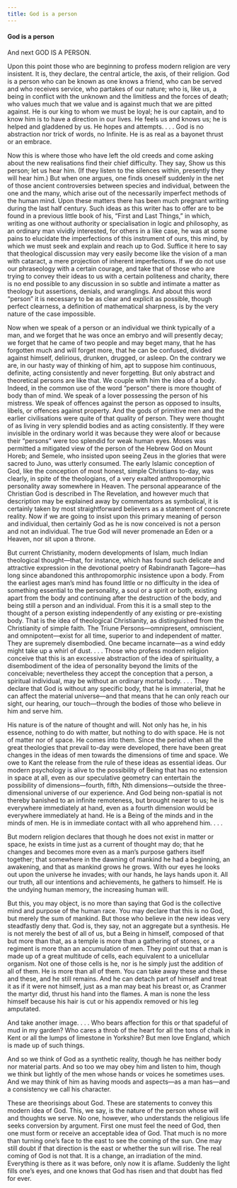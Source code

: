 ```yaml
---
title: God is a person
---
```

#### God is a person

And next GOD IS A PERSON.

Upon this point those who are beginning to profess modern religion are
very insistent. It is, they declare, the central article, the axis, of
their religion. God is a person who can be known as one knows a friend,
who can be served and who receives service, who partakes of our nature;
who is, like us, a being in conflict with the unknown and the limitless
and the forces of death; who values much that we value and is against
much that we are pitted against. He is our king to whom we must be
loyal; he is our captain, and to know him is to have a direction in our
lives. He feels us and knows us; he is helped and gladdened by us. He
hopes and attempts. . . . God is no abstraction nor trick of words, no
Infinite. He is as real as a bayonet thrust or an embrace.

Now this is where those who have left the old creeds and come asking
about the new realisations find their chief difficulty. They say, Show
us this person; let us hear him. (If they listen to the silences within,
presently they will hear him.) But when one argues, one finds oneself
suddenly in the net of those ancient controversies between species and
individual, between the one and the many, which arise out of the
necessarily imperfect methods of the human mind. Upon these matters
there has been much pregnant writing during the last half century. Such
ideas as this writer has to offer are to be found in a previous little
book of his, “First and Last Things,” in which, writing as one without
authority or specialisation in logic and philosophy, as an ordinary man
vividly interested, for others in a like case, he was at some pains to
elucidate the imperfections of this instrument of ours, this mind, by
which we must seek and explain and reach up to God. Suffice it here to
say that theological discussion may very easily become like the vision
of a man with cataract, a mere projection of inherent imperfections. If
we do not use our phraseology with a certain courage, and take that of
those who are trying to convey their ideas to us with a certain
politeness and charity, there is no end possible to any discussion in so
subtle and intimate a matter as theology but assertions, denials, and
wranglings. And about this word “person” it is necessary to be as clear
and explicit as possible, though perfect clearness, a definition of
mathematical sharpness, is by the very nature of the case impossible.

Now when we speak of a person or an individual we think typically of a
man, and we forget that he was once an embryo and will presently decay;
we forget that he came of two people and may beget many, that he has
forgotten much and will forget more, that he can be confused, divided
against himself, delirious, drunken, drugged, or asleep. On the contrary
we are, in our hasty way of thinking of him, apt to suppose him
continuous, definite, acting consistently and never forgetting. But only
abstract and theoretical persons are like that. We couple with him the
idea of a body. Indeed, in the common use of the word “person” there is
more thought of body than of mind. We speak of a lover possessing the
person of his mistress. We speak of offences against the person as
opposed to insults, libels, or offences against property. And the gods
of primitive men and the earlier civilisations were quite of that
quality of person. They were thought of as living in very splendid
bodies and as acting consistently. If they were invisible in the
ordinary world it was because they were aloof or because their “persons”
were too splendid for weak human eyes. Moses was permitted a mitigated
view of the person of the Hebrew God on Mount Horeb; and Semele, who
insisted upon seeing Zeus in the glories that were sacred to Juno, was
utterly consumed. The early Islamic conception of God, like the
conception of most honest, simple Christians to-day, was clearly, in
spite of the theologians, of a very exalted anthropomorphic personality
away somewhere in Heaven. The personal appearance of the Christian God
is described in The Revelation, and however much that description may be
explained away by commentators as symbolical, it is certainly taken by
most straightforward believers as a statement of concrete reality. Now
if we are going to insist upon this primary meaning of person and
individual, then certainly God as he is now conceived is not a person
and not an individual. The true God will never promenade an Eden or a
Heaven, nor sit upon a throne.

But current Christianity, modern developments of Islam, much Indian
theological thought—that, for instance, which has found such delicate
and attractive expression in the devotional poetry of Rabindranath
Tagore—has long since abandoned this anthropomorphic insistence upon a
body. From the earliest ages man’s mind has found little or no
difficulty in the idea of something essential to the personality, a soul
or a spirit or both, existing apart from the body and continuing after
the destruction of the body, and being still a person and an individual.
From this it is a small step to the thought of a person existing
independently of any existing or pre-existing body. That is the idea of
theological Christianity, as distinguished from the Christianity of
simple faith. The Triune Persons—omnipresent, omniscient, and
omnipotent—exist for all time, superior to and independent of matter.
They are supremely disembodied. One became incarnate—as a wind eddy
might take up a whirl of dust. . . . Those who profess modern religion
conceive that this is an excessive abstraction of the idea of
spirituality, a disembodiment of the idea of personality beyond the
limits of the conceivable; nevertheless they accept the conception that
a person, a spiritual individual, may be without an ordinary mortal
body. . . . They declare that God is without any specific body, that he
is immaterial, that he can affect the material universe—and that means
that he can only reach our sight, our hearing, our touch—through the
bodies of those who believe in him and serve him.

His nature is of the nature of thought and will. Not only has he, in his
essence, nothing to do with matter, but nothing to do with space. He is
not of matter nor of space. He comes into them. Since the period when
all the great theologies that prevail to-day were developed, there have
been great changes in the ideas of men towards the dimensions of time
and space. We owe to Kant the release from the rule of these ideas as
essential ideas. Our modern psychology is alive to the possibility of
Being that has no extension in space at all, even as our speculative
geometry can entertain the possibility of dimensions—fourth, fifth, Nth
dimensions—outside the three-dimensional universe of our experience. And
God being non-spatial is not thereby banished to an infinite remoteness,
but brought nearer to us; he is everywhere immediately at hand, even as
a fourth dimension would be everywhere immediately at hand. He is a
Being of the minds and in the minds of men. He is in immediate contact
with all who apprehend him. . . .

But modern religion declares that though he does not exist in matter or
space, he exists in time just as a current of thought may do; that he
changes and becomes more even as a man’s purpose gathers itself
together; that somewhere in the dawning of mankind he had a beginning,
an awakening, and that as mankind grows he grows. With our eyes he looks
out upon the universe he invades; with our hands, he lays hands upon it.
All our truth, all our intentions and achievements, he gathers to
himself. He is the undying human memory, the increasing human will.

But this, you may object, is no more than saying that God is the
collective mind and purpose of the human race. You may declare that this
is no God, but merely the sum of mankind. But those who believe in the
new ideas very steadfastly deny that. God is, they say, not an aggregate
but a synthesis. He is not merely the best of all of us, but a Being in
himself, composed of that but more than that, as a temple is more than a
gathering of stones, or a regiment is more than an accumulation of men.
They point out that a man is made up of a great multitude of cells, each
equivalent to a unicellular organism. Not one of those cells is he, nor
is he simply just the addition of all of them. He is more than all of
them. You can take away these and these and these, and he still remains.
And he can detach part of himself and treat it as if it were not
himself, just as a man may beat his breast or, as Cranmer the martyr
did, thrust his hand into the flames. A man is none the less himself
because his hair is cut or his appendix removed or his leg amputated.

And take another image. . . . Who bears affection for this or that
spadeful of mud in my garden? Who cares a throb of the heart for all the
tons of chalk in Kent or all the lumps of limestone in Yorkshire? But
men love England, which is made up of such things.

And so we think of God as a synthetic reality, though he has neither
body nor material parts. And so too we may obey him and listen to him,
though we think but lightly of the men whose hands or voices he
sometimes uses. And we may think of him as having moods and aspects—as a
man has—and a consistency we call his character.

These are theorisings about God. These are statements to convey this
modern idea of God. This, we say, is the nature of the person whose will
and thoughts we serve. No one, however, who understands the religious
life seeks conversion by argument. First one must feel the need of God,
then one must form or receive an acceptable idea of God. That much is no
more than turning one’s face to the east to see the coming of the sun.
One may still doubt if that direction is the east or whether the sun
will rise. The real coming of God is not that. It is a change, an
irradiation of the mind. Everything is there as it was before, only now
it is aflame. Suddenly the light fills one’s eyes, and one knows that
God has risen and that doubt has fled for ever.
